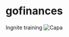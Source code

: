# gofinances
Ingnite training
![Capa](https://user-images.githubusercontent.com/13911181/198896289-ae38c699-6c71-4817-86b1-fce2ff0b433a.png)
